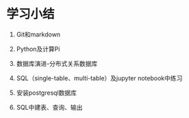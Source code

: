 # 学习小结



1. Git和markdown

2. Python及计算Pi

3. 数据库演进-分布式关系数据库

4. SQL（single-table、multi-table）及jupyter notebook中练习

5. 安装postgresql数据库

6. SQL中建表、查询、输出

